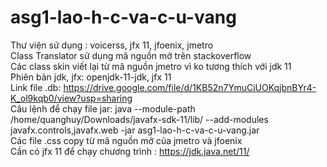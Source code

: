 # asg1-lao-h-c-va-c-u-vang
Thư viện sử dụng : voicerss, jfx 11, jfoenix, jmetro<br />
Class Translator sử dụng mã nguồn mở trên stackoverflow<br />
Các class skin viết lại từ mã nguồn jmetro vì ko tương thích với jdk 11<br />
Phiên bản jdk, jfx: openjdk-11-jdk, jfx 11<br />
Link file .db: https://drive.google.com/file/d/1KB52n7YmuCiUOKqjbnBYr4-K_ol9kqb0/view?usp=sharing<br />
Câu lệnh để chạy file jar: java --module-path /home/quanghuy/Downloads/javafx-sdk-11/lib/ --add-modules javafx.controls,javafx.web -jar asg1-lao-h-c-va-c-u-vang.jar<br />
Các file .css copy từ mã nguồn mở của jmetro và jfoenix<br />
Cần có jfx 11 để chạy chương trình : https://jdk.java.net/11/<br />

